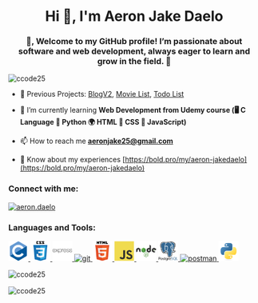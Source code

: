 <h1 align="center">Hi 👋, I'm Aeron Jake Daelo</h1>
<h3 align="center">👋, Welcome to my GitHub profile! I’m passionate about software and web development, always eager to learn and grow in the field. 🚀</h3>

<p align="left"> <img src="https://komarev.com/ghpvc/?username=ccode25&label=Profile%20views&color=0e75b6&style=flat" alt="ccode25" /> </p>

- 🔭 Previous Projects: [BlogV2](https://blogv2-pqnp.onrender.com), [Movie List](https://movie-list-api-project.onrender.com), [Todo List](https://todolist-jp7w.onrender.com)

- 🌱 I’m currently learning **Web Development from Udemy course (🖥️ C Language 🐍 Python 🌍 HTML 🎨 CSS 📜 JavaScript)**

- 📫 How to reach me **aeronjake25@gmail.com**

- 📄 Know about my experiences [https://bold.pro/my/aeron-jakedaelo](https://bold.pro/my/aeron-jakedaelo)

<h3 align="left">Connect with me:</h3>
<p align="left">
<a href="https://fb.com/aeron.daelo" target="blank"><img align="center" src="https://raw.githubusercontent.com/rahuldkjain/github-profile-readme-generator/master/src/images/icons/Social/facebook.svg" alt="aeron.daelo" height="30" width="40" /></a>
</p>

<h3 align="left">Languages and Tools:</h3>
<p align="left"> <a href="https://www.cprogramming.com/" target="_blank" rel="noreferrer"> <img src="https://raw.githubusercontent.com/devicons/devicon/master/icons/c/c-original.svg" alt="c" width="40" height="40"/> </a> <a href="https://www.w3schools.com/css/" target="_blank" rel="noreferrer"> <img src="https://raw.githubusercontent.com/devicons/devicon/master/icons/css3/css3-original-wordmark.svg" alt="css3" width="40" height="40"/> </a> <a href="https://expressjs.com" target="_blank" rel="noreferrer"> <img src="https://raw.githubusercontent.com/devicons/devicon/master/icons/express/express-original-wordmark.svg" alt="express" width="40" height="40"/> </a> <a href="https://git-scm.com/" target="_blank" rel="noreferrer"> <img src="https://www.vectorlogo.zone/logos/git-scm/git-scm-icon.svg" alt="git" width="40" height="40"/> </a> <a href="https://www.w3.org/html/" target="_blank" rel="noreferrer"> <img src="https://raw.githubusercontent.com/devicons/devicon/master/icons/html5/html5-original-wordmark.svg" alt="html5" width="40" height="40"/> </a> <a href="https://developer.mozilla.org/en-US/docs/Web/JavaScript" target="_blank" rel="noreferrer"> <img src="https://raw.githubusercontent.com/devicons/devicon/master/icons/javascript/javascript-original.svg" alt="javascript" width="40" height="40"/> </a> <a href="https://nodejs.org" target="_blank" rel="noreferrer"> <img src="https://raw.githubusercontent.com/devicons/devicon/master/icons/nodejs/nodejs-original-wordmark.svg" alt="nodejs" width="40" height="40"/> </a> <a href="https://www.postgresql.org" target="_blank" rel="noreferrer"> <img src="https://raw.githubusercontent.com/devicons/devicon/master/icons/postgresql/postgresql-original-wordmark.svg" alt="postgresql" width="40" height="40"/> </a> <a href="https://postman.com" target="_blank" rel="noreferrer"> <img src="https://www.vectorlogo.zone/logos/getpostman/getpostman-icon.svg" alt="postman" width="40" height="40"/> </a> <a href="https://www.python.org" target="_blank" rel="noreferrer"> <img src="https://raw.githubusercontent.com/devicons/devicon/master/icons/python/python-original.svg" alt="python" width="40" height="40"/> </a> </p>

<p><img align="center" src="https://github-readme-stats.vercel.app/api/top-langs?username=ccode25&show_icons=true&locale=en&layout=compact" alt="ccode25" /></p>

<p><img align="center" src="https://github-readme-streak-stats.herokuapp.com/?user=ccode25&" alt="ccode25" /></p>
